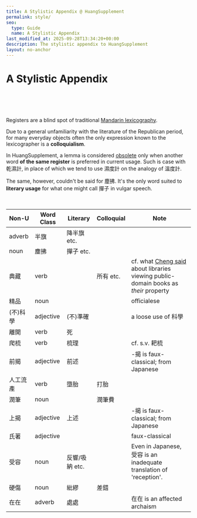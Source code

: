 ```yaml
---
title: A Stylistic Appendix @ HuangSupplement
permalink: style/
seo:
  type: Guide
  name: A Stylistic Appendix
last_modified_at: 2025-09-28T13:34:20+00:00
description: The stylistic appendix to HuangSupplement
layout: no-anchor
---
```

# A Stylistic Appendix
&nbsp;  
&nbsp;  
&nbsp;  
&nbsp;  
Registers are a blind spot of traditional [Mandarin lexicography](https://t18d.github.io/HuangSupplement/tally/).

Due to a general unfamiliarity with the literature of the Republican period, for many everyday objects often the only expression known to the lexicographer is a **colloquialism**.

In HuangSupplement, a lemma is considered [obsolete](https://t18d.github.io/HuangSupplement/obsolete/) only when another word **of the same register** is preferred in current usage. Such is case with 乾濕計, in place of which we tend to use 濕度計 on the analogy of 溫度計.

The same, however, couldn't be said for 塵拂. It's the only word suited to **literary usage** for what one might call 撣子 in vulgar speech.

&nbsp;  
<!-- Anything not in the table must be before this comment. -->

Non-U|Word Class|Literary|Colloquial|Note|
---|---|---|---|---|
|adverb|半旗|降半旗 etc.||
|noun|塵拂|撣子 etc.||
典藏|verb||所有 etc.|cf. what [Cheng said](https://www.shuge.org/shiyi_sui/#:~:text=防御) about libraries viewing public-domain books as _their_ property|
精品|noun|||officialese|
(不)科學|adjective|(不)準確||a loose use of 科學|
離開|verb|死|||
爬梳|verb|梳理||cf. s.v. 耙梳|
前揭|adjective|前述||-揭 is faux-classical; from Japanese|
人工流產|verb|墮胎|打胎||
潤筆|noun||潤筆費||
上揭|adjective|上述||-揭 is faux-classical; from Japanese|
氏著|adjective|||faux-classical|
受容|noun|反響/吸納 etc.||Even in Japanese, 受容 is an inadequate translation of 'reception'.|
硬傷|noun|紕繆|差錯||
在在|adverb|處處||在在 is an affected archaism|
